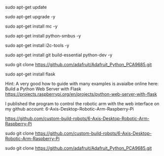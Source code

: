 sudo apt-get update

sudo apt-get upgrade -y

sudo apt-get install mc -y

sudo apt-get install python-smbus -y

sudo apt-get install i2c-tools -y

sudo apt-get install git build-essential python-dev -y

sudo git clone https://github.com/adafruit/Adafruit_Python_PCA9685.git

sudo apt-get install flask

Hint: A very good how to guide with many examples is avaialbe online here: Build a Python Web Server with Flask
https://projects.raspberrypi.org/en/projects/python-web-server-with-flask




I published the program to control the robotic arm with the web interface on my github account: 6-Axis-Desktop-Robotic-Arm-Raspberry-Pi

https://github.com/custom-build-robots/6-Axis-Desktop-Robotic-Arm-Raspberry-Pi

sudo git clone https://github.com/custom-build-robots/6-Axis-Desktop-Robotic-Arm-Raspberry-Pi


sudo git clone https://github.com/adafruit/Adafruit_Python_PCA9685.git

